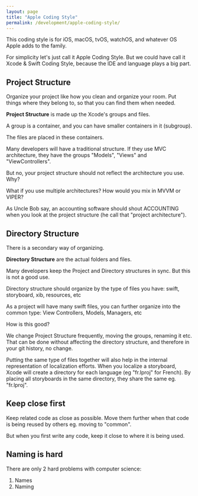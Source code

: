 ```yaml
---
layout: page
title: "Apple Coding Style"
permalink: /development/apple-coding-style/
---
```


This coding style is for iOS, macOS, tvOS, watchOS, and whatever OS Apple adds to the family. 

For simplicity let's just call it Apple Coding Style. But we could have call it Xcode & Swift Coding Style, because the IDE and language plays a big part.


## Project Structure

Organize your project like how you clean and organize your room. Put things where they belong to, so that you can find them when needed.

**Project Structure** is made up the Xcode's groups and files.

A group is a container, and you can have smaller containers in it (subgroup).

The files are placed in these containers.

Many developers will have a traditional structure. If they use MVC architecture, they have the groups "Models", "Views" and "ViewControllers".

But no, your project structure should not reflect the architecture you use. Why?

What if you use multiple architectures? How would you mix in MVVM or VIPER?

As Uncle Bob say, an accounting software should shout ACCOUNTING when you look at the project structure (he call that "project architecture").

## Directory Structure

There is a secondary way of organizing.

**Directory Structure** are the actual folders and files. 

Many developers keep the Project and Directory structures in sync. But this is not a good use.

Directory structure should organize by the type of files you have: swift, storyboard, xib, resources, etc

As a project will have many swift files, you can further organize into the common type: View Controllers, Models, Managers, etc

How is this good?

We change Project Structure frequently, moving the groups, renaming it etc. That can be done without affecting the directory structure, and therefore in your git history, no change.

Putting the same type of files together will also help in the internal representation of localization efforts. When you localize a storyboard, Xcode will create a directory for each language (eg "fr.lproj" for French). By placing all storyboards in the same directory, they share the same eg. "fr.lproj".

## Keep close first

Keep related code as close as possible. Move them further when that code is being reused by others eg. moving to "common".

But when you first write any code, keep it close to where it is being used.

## Naming is hard

There are only 2 hard problems with computer science:

1. Names
2. Naming